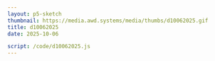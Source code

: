```yaml
---
layout: p5-sketch
thumbnail: https://media.awd.systems/media/thumbs/d10062025.gif
title: d10062025
date: 2025-10-06

script: /code/d10062025.js
---
```

